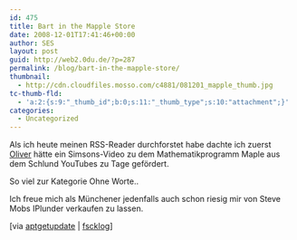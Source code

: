 ```yaml
---
id: 475
title: Bart in the Mapple Store
date: 2008-12-01T17:41:46+00:00
author: SES
layout: post
guid: http://web2.0du.de/?p=287
permalink: /blog/bart-in-the-mapple-store/
thumbnail:
  - http://cdn.cloudfiles.mosso.com/c4881/081201_mapple_thumb.jpg
tc-thumb-fld:
  - 'a:2:{s:9:"_thumb_id";b:0;s:11:"_thumb_type";s:10:"attachment";}'
categories:
  - Uncategorized
---
```

Als ich heute meinen RSS-Reader durchforstet habe dachte ich zuerst [Oliver](http://www.aptgetupdate.de/2008/12/01/ohne-worte-simpsons-im-mapple-store/) hätte ein Simsons-Video zu dem Mathematikprogramm Maple aus dem Schlund YouTubes zu Tage gefördert.

So viel zur Kategorie Ohne Worte..





Ich freue mich als Münchener jedenfalls auch schon riesig mir von Steve Mobs IPlunder verkaufen zu lassen.

[via [aptgetupdate](http://www.aptgetupdate.de/2008/12/01/ohne-worte-simpsons-im-mapple-store/) | [fscklog](http://www.fscklog.com/2008/12/the-simpsons---ein-besuch-im-mapple-store-video.htm)]